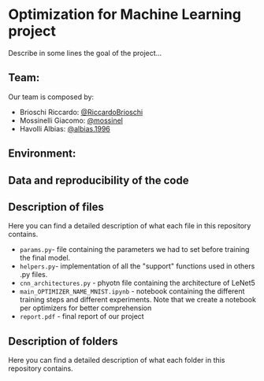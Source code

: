 # Optimization for Machine Learning project 

Describe in some lines the goal of the project...

## Team:
Our team is composed by:  
- Brioschi Riccardo: [@RiccardoBrioschi](https://github.com/RiccardoBrioschi)  
- Mossinelli Giacomo: [@mossinel](https://github.com/mossinel)  
- Havolli Albias: [@albias.1996](https://github.com/albias1996)

## Environment:


## Data and reproducibility of the code

## Description of files
Here you can find a detailed description of what each file in this repository contains.
- `params.py`- file containing the parameters we had to set before training the final model.
- `helpers.py`- implementation of all the "support" functions used in others .py files.
- `cnn_architectures.py` -   phyotn file containing the architecture of LeNet5
- `main_OPTIMIZER_NAME_MNIST.ipynb` -  notebook containing the different training steps and different experiments. Note that we create a notebook per optimizers for better comprehension
- `report.pdf` - final report of our project

## Description of folders
Here you can find a detailed description of what each folder in this repository contains.





